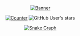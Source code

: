 <div align="center">

[![Banner](https://svg-banners.vercel.app/api?type=rainbow&text1=St@s ink.%20&width=800&height=400)](https://github.com/stasink)

[![Counter](https://visitor-badge.laobi.icu/badge?page_id=stasink.stasink)](https://github.com/stasink)
![GitHub User's stars](https://img.shields.io/github/stars/sitiom?affiliations=OWNER%2CCOLLABORATOR&label=GH%20stars)

[![Snake Graph](https://raw.githubusercontent.com/sitiom/sitiom/assets/github-snake.svg)](https://github.com/stasink)

</div>
